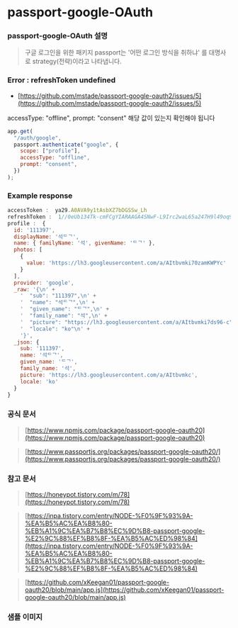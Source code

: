 # passport-google-OAuth

### passport-google-OAuth 설명

> 구글 로그인을 위한 패키지
> passport는 '어떤 로그인 방식을 취하냐' 를 대명사로 strategy(전략)이라고 나타냅니다.

### Error : refreshToken undefined

- [https://github.com/mstade/passport-google-oauth2/issues/5](https://github.com/mstade/passport-google-oauth2/issues/5)

accessType: "offline", prompt: "consent" 해당 값이 있는지 확인해야 됩니다

```js
app.get(
  "/auth/google",
  passport.authenticate("google", {
    scope: ["profile"],
    accessType: "offline",
    prompt: "consent",
  })
);
```

### Example response

```js
accessToken :  ya29.A0AVA9y1tAsbXZ7bDGSSw_Lh
refreshToken :  1//0eUb134Tk-cmFCgYIARAAGA4SNwF-L9Irc2waL65a247H9l49oq9Lk9sR-I1I
profile :  {
  id: '111397',
  displayName: '석ᄃᄀ',
  name: { familyName: '석', givenName: 'ᄃᄀ' },
  photos: [
    {
      value: 'https://lh3.googleusercontent.com/a/AItbvmki70zamKWPYc'
    }
  ],
  provider: 'google',
  _raw: '{\n' +
    '  "sub": "111397",\n' +
    '  "name": "석ᄃᄀ",\n' +
    '  "given_name": "ᄃᄀ",\n' +
    '  "family_name": "석",\n' +
    '  "picture": "https://lh3.googleusercontent.com/a/AItbvmki7ds96-c",\n' +
    '  "locale": "ko"\n' +
    '}',
  _json: {
    sub: '111397',
    name: '석ᄃᄀ',
    given_name: 'ᄃᄀ',
    family_name: '석',
    picture: 'https://lh3.googleusercontent.com/a/AItbvmkc',
    locale: 'ko'
  }
}
```

### 공식 문서

> [https://www.npmjs.com/package/passport-google-oauth20](https://www.npmjs.com/package/passport-google-oauth20)

> [https://www.passportjs.org/packages/passport-google-oauth20/](https://www.passportjs.org/packages/passport-google-oauth20/)

### 참고 문서

> [https://honeypot.tistory.com/m/78](https://honeypot.tistory.com/m/78)

> [https://inpa.tistory.com/entry/NODE-%F0%9F%93%9A-%EA%B5%AC%EA%B8%80-%EB%A1%9C%EA%B7%B8%EC%9D%B8-passport-google-%E2%9C%88%EF%B8%8F-%EA%B5%AC%ED%98%84](https://inpa.tistory.com/entry/NODE-%F0%9F%93%9A-%EA%B5%AC%EA%B8%80-%EB%A1%9C%EA%B7%B8%EC%9D%B8-passport-google-%E2%9C%88%EF%B8%8F-%EA%B5%AC%ED%98%84)

> [https://github.com/xKeegan01/passport-google-oauth20/blob/main/app.js](https://github.com/xKeegan01/passport-google-oauth20/blob/main/app.js)

### 샘플 이미지
